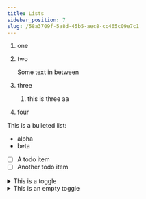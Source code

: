 ```yaml
---
title: Lists
sidebar_position: 7
slug: /58a3709f-5a8d-45b5-aec8-cc465c09e7c1
---
```



1. one
1. two

	Some text in between

1. three
	1. this is three aa
1. four

This is a bulleted list:

- alpha
- beta
- [ ] A todo item
- [ ] Another todo item

<details>
  <summary>This is a toggle</summary>


The inside of a toggle



  </details>


<details>
  <summary>This is an empty toggle</summary>



  </details>

